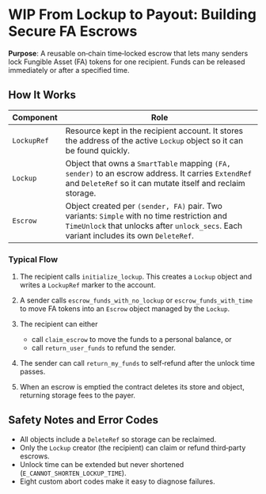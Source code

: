 # WIP From Lockup to Payout: Building Secure FA Escrows

**Purpose**: A reusable on‑chain time‑locked escrow that lets many senders lock Fungible Asset (FA) tokens for one recipient. Funds can be released immediately or after a specified time.

## How It Works

| Component   | Role                                                                                                                                                                                  |
| ----------- | ------------------------------------------------------------------------------------------------------------------------------------------------------------------------------------- |
| `LockupRef` | Resource kept in the recipient account. It stores the address of the active `Lockup` object so it can be found quickly.                                                               |
| `Lockup`    | Object that owns a `SmartTable` mapping `(FA, sender)` to an escrow address. It carries `ExtendRef` and `DeleteRef` so it can mutate itself and reclaim storage.                      |
| `Escrow`    | Object created per `(sender, FA)` pair. Two variants: `Simple` with no time restriction and `TimeUnlock` that unlocks after `unlock_secs`. Each variant includes its own `DeleteRef`. |

### Typical Flow

1. The recipient calls `initialize_lockup`. This creates a `Lockup` object and writes a `LockupRef` marker to the account.
2. A sender calls `escrow_funds_with_no_lockup` or `escrow_funds_with_time` to move FA tokens into an `Escrow` object managed by the `Lockup`.
3. The recipient can either

   * call `claim_escrow` to move the funds to a personal balance, or
   * call `return_user_funds` to refund the sender.
4. The sender can call `return_my_funds` to self‑refund after the unlock time passes.
5. When an escrow is emptied the contract deletes its store and object, returning storage fees to the payer.

## Safety Notes and Error Codes

* All objects include a `DeleteRef` so storage can be reclaimed.
* Only the `Lockup` creator (the recipient) can claim or refund third‑party escrows.
* Unlock time can be extended but never shortened (`E_CANNOT_SHORTEN_LOCKUP_TIME`).
* Eight custom abort codes make it easy to diagnose failures.
